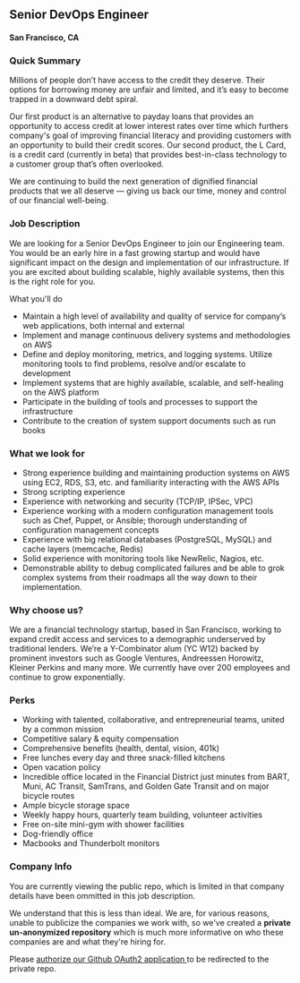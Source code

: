 ## Senior DevOps Engineer
#### San Francisco, CA

### Quick Summary
Millions of people don’t have access to the credit they deserve. Their options for borrowing money are unfair and limited, and it’s easy to become trapped in a downward debt spiral.

Our first product is an alternative to payday loans that provides an opportunity to access credit at lower interest rates over time which furthers company's goal of improving financial literacy and providing customers with an opportunity to build their credit scores. Our second product, the L Card, is a credit card (currently in beta) that provides best-in-class technology to a customer group that’s often overlooked.

We are continuing to build the next generation of dignified financial products that we all deserve — giving us back our time, money and control of our financial well-being.

### Job Description
We are looking for a Senior DevOps Engineer to join our Engineering team. You would be an early hire in a fast growing startup and would have significant impact on the design and implementation of our infrastructure. If you are excited about building scalable, highly available systems, then this is the right role for you.

What you'll do
+	Maintain a high level of availability and quality of service for company’s web applications, both internal and external
+	Implement and manage continuous delivery systems and methodologies on AWS
+	Define and deploy monitoring, metrics, and logging systems. Utilize monitoring tools to find problems, resolve and/or escalate to development
+	Implement systems that are highly available, scalable, and self-healing on the AWS platform
+	Participate in the building of tools and processes to support the infrastructure
+	Contribute to the creation of system support documents such as run books

### What we look for
+	Strong experience building and maintaining production systems on AWS using EC2, RDS, S3, etc. and familiarity interacting with the AWS APIs
+	Strong scripting experience
+	Experience with networking and security (TCP/IP, IPSec, VPC)
+	Experience working with a modern configuration management tools such as Chef, Puppet, or Ansible; thorough understanding of configuration management concepts
+	Experience with big relational databases (PostgreSQL, MySQL) and cache layers (memcache, Redis)
+	Solid experience with monitoring tools like NewRelic, Nagios, etc.
+	Demonstrable ability to debug complicated failures and be able to grok complex systems from their roadmaps all the way down to their implementation.

### Why choose us?
We are a financial technology startup, based in San Francisco, working to expand credit access and services to a demographic underserved by traditional lenders. We’re a Y-Combinator alum (YC W12) backed by prominent investors such as Google Ventures, Andreessen Horowitz, Kleiner Perkins and many more. We currently have over 200 employees and continue to grow exponentially.

### Perks
+	Working with talented, collaborative, and entrepreneurial teams, united by a common mission
+	Competitive salary & equity compensation
+	Comprehensive benefits (health, dental, vision, 401k)
+	Free lunches every day and three snack-filled kitchens
+	Open vacation policy
+	Incredible office located in the Financial District just minutes from BART, Muni, AC Transit, SamTrans, and Golden Gate Transit and on major bicycle routes
+	Ample bicycle storage space
+	Weekly happy hours, quarterly team building, volunteer activities
+	Free on-site mini-gym with shower facilities
+	Dog-friendly office
+	Macbooks and Thunderbolt monitors

### Company Info
You are currently viewing the public repo, which is limited in that company details have been ommitted in this job description.  
    
We understand that this is less than ideal.  We are, for various reasons, unable to publicize the companies we work with, so we've
created a **private un-anonymized repository** which is much more informative on who these companies are and what they're hiring for.  
    
Please [authorize our Github OAuth2 application ](http://localhost:3000/users/auth/github?job_id=tgvuzfvw-senior-devops-engineer) to be redirected to the private repo.
